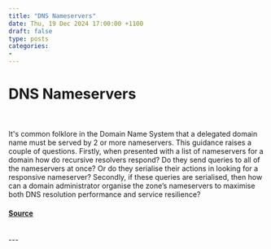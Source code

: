 ```yaml
---
title: "DNS Nameservers"
date: Thu, 19 Dec 2024 17:00:00 +1100
draft: false
type: posts
categories: 
- 
---
```

# DNS Nameservers

<br/>

<br/>
It's common folklore in the Domain Name System that a delegated domain name must be served by 2 or more nameservers. This guidance raises a couple of questions. Firstly, when presented with a list of nameservers for a domain how do recursive resolvers respond? Do they send queries to all of the nameservers at once? Or do they serialise their actions in looking for a responsive nameserver? Secondly, if these queries are serialised, then how can a domain administrator organise the zone’s nameservers to maximise both DNS resolution performance and service resilience?

#### [Source](https://www.potaroo.net/ispcol/2024-12/nameservers.html)

<br/>
---
